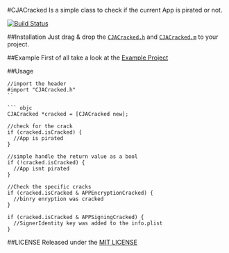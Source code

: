 #CJACracked
Is a simple class to check if the current App is pirated or not.

[![Build Status](https://travis-ci.org/carlj/CJACracked.png?branch=master)](https://travis-ci.org/carlj/CJACracked)

##Installation
Just drag & drop the [`CJACracked.h`](CJACracked/CJACracked.h) and [`CJACracked.m`](CJACracked/CJACracked.m) to your project.

##Example
First of all take a look at the [Example Project](Example/Classes/ExampleViewController.m)

##Usage
``` objc
//import the header
#import "CJACracked.h"
``

``` objc
CJACracked *cracked = [CJACracked new];

//check for the crack
if (cracked.isCracked) {
  //App is pirated
}

//simple handle the return value as a bool
if (!cracked.isCracked) {
  //App isnt pirated
}

//Check the specific cracks
if (cracked.isCracked & APPEncryptionCracked) {
  //binry enryption was cracked
}

if (cracked.isCracked & APPSigningCracked) {
  //SignerIdentity key was added to the info.plist
}
```
##LICENSE
Released under the [MIT LICENSE](LICENSE)